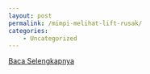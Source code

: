 ```yaml
---
layout: post
permalink: /mimpi-melihat-lift-rusak/
categories:
    - Uncategorized
---
```


[Baca Selengkapnya](/08)